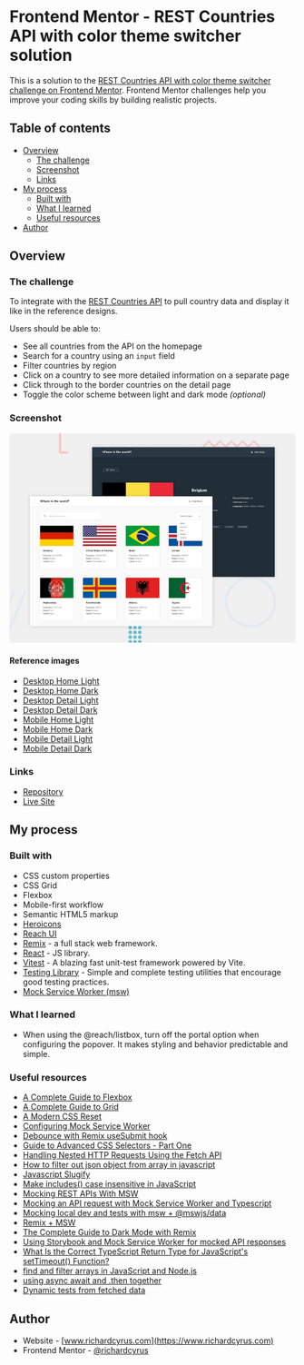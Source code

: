 # Frontend Mentor - REST Countries API with color theme switcher solution

This is a solution to the [REST Countries API with color theme switcher challenge on Frontend Mentor](https://www.frontendmentor.io/challenges/rest-countries-api-with-color-theme-switcher-5cacc469fec04111f7b848ca). Frontend Mentor challenges help you improve your coding skills by building realistic projects.

## Table of contents

- [Overview](#overview)
  - [The challenge](#the-challenge)
  - [Screenshot](#screenshot)
  - [Links](#links)
- [My process](#my-process)
  - [Built with](#built-with)
  - [What I learned](#what-i-learned)
  - [Useful resources](#useful-resources)
- [Author](#author)

## Overview

### The challenge

To integrate with the [REST Countries API](https://restcountries.com/) to pull country data and display it like in the reference designs.

Users should be able to:

- See all countries from the API on the homepage
- Search for a country using an `input` field
- Filter countries by region
- Click on a country to see more detailed information on a separate page
- Click through to the border countries on the detail page
- Toggle the color scheme between light and dark mode _(optional)_

### Screenshot

![Reference preview](./__docs/design/reference/desktop-preview.jpg)

#### Reference images

- [Desktop Home Light](./__docs/design/reference/desktop-design-home-light.jpg)
- [Desktop Home Dark](./__docs/design/reference/desktop-design-home-dark.jpg)
- [Desktop Detail Light](./__docs/design/reference/desktop-design-detail-light.jpg)
- [Desktop Detail Dark](./__docs/design/reference/desktop-design-detail-dark.jpg)
- [Mobile Home Light](./__docs/design/reference/mobile-design-home-light.jpg)
- [Mobile Home Dark](./__docs/design/reference/mobile-design-home-dark.jpg)
- [Mobile Detail Light](./__docs/design/reference/mobile-design-detail-light.jpg)
- [Mobile Detail Dark](./__docs/design/reference/mobile-design-detail-dark.jpg)

### Links

- [Repository](https://github.com/richardcyrus/fm-rmx-rest-countries-api-app)
- [Live Site](https://fm-rmx-rest-countries-api-app.vercel.app/)

## My process

### Built with

- CSS custom properties
- CSS Grid
- Flexbox
- Mobile-first workflow
- Semantic HTML5 markup
- [Heroicons](https://heroicons.com)
- [Reach UI](https://reach.tech/)
- [Remix](https://remix.run/) - a full stack web framework.
- [React](https://reactjs.org/) - JS library.
- [Vitest](https://vitest.dev) - A blazing fast unit-test framework powered by Vite.
- [Testing Library](https://testing-library.com) - Simple and complete testing utilities that encourage good testing practices.
- [Mock Service Worker (msw)](https://mswjs.io/)

### What I learned

- When using the @reach/listbox, turn off the portal option when configuring the popover. It makes styling and behavior predictable and simple.

### Useful resources

- [A Complete Guide to Flexbox](https://css-tricks.com/snippets/css/a-guide-to-flexbox/)
- [A Complete Guide to Grid](https://css-tricks.com/snippets/css/complete-guide-grid/)
- [A Modern CSS Reset](https://piccalil.li/blog/a-modern-css-reset/)
- [Configuring Mock Service Worker](https://www.danieljcafonso.com/configuring_msw)
- [Debounce with Remix useSubmit hook](https://discord.com/channels/770287896669978684/770287896669978687/981676677102985306)
- [Guide to Advanced CSS Selectors - Part One](https://moderncss.dev/guide-to-advanced-css-selectors-part-one/#attribute-selector)
- [Handling Nested HTTP Requests Using the Fetch API](https://www.pluralsight.com/guides/handling-nested-http-requests-using-the-fetch-api)
- [How to filter out json object from array in javascript](https://stackoverflow.com/questions/67221312/how-to-filter-out-json-object-from-array-in-javascript)
- [Javascript Slugify](https://gist.github.com/mathewbyrne/1280286)
- [Make includes() case insensitive in JavaScript](https://bobbyhadz.com/blog/javascript-includes-case-insensitive)
- [Mocking REST APIs With MSW](https://frontend-digest.com/mocking-rest-apis-with-msw-af2353012daa)
- [Mocking an API request with Mock Service Worker and Typescript](https://codybontecou.com/mocking-api-with-msw-and-typescript.html#mocking-medium-s-api)
- [Mocking local dev and tests with msw + @mswjs/data](https://dev.to/jericopingul/react-local-development-and-testing-mocking-with-msw-and-mswjsdata-obl)
- [Remix + MSW](https://github.com/remix-run/remix/tree/main/examples/msw)
- [The Complete Guide to Dark Mode with Remix](https://www.mattstobbs.com/remix-dark-mode/)
- [Using Storybook and Mock Service Worker for mocked API responses](https://blog.logrocket.com/using-storybook-and-mock-service-worker-for-mocked-api-responses/)
- [What Is the Correct TypeScript Return Type for JavaScript's setTimeout() Function?](https://www.designcise.com/web/tutorial/what-is-the-correct-typescript-return-type-for-javascripts-settimeout-function)
- [find and filter arrays in JavaScript and Node.js](https://simonjcarr.medium.com/find-and-filter-arrays-in-javascript-and-node-js-9c4abac65c52)
- [using async await and .then together](https://stackoverflow.com/questions/55019621/using-async-await-and-then-together)
- [Dynamic tests from fetched data](https://github.com/cypress-io/cypress-example-recipes/tree/master/examples/fundamentals__dynamic-tests-from-api)

## Author

- Website - [www.richardcyrus.com](https://www.richardcyrus.com)
- Frontend Mentor - [@richardcyrus](https://www.frontendmentor.io/profile/richardcyrus)
